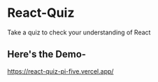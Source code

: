 # React-Quiz 
Take a quiz to check your understanding of React

## Here's the Demo-
https://react-quiz-pi-five.vercel.app/
